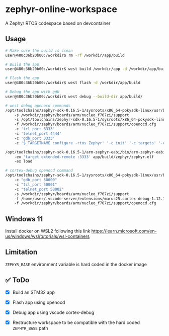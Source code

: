 # zephyr-online-workspace
A Zephyr RTOS codespace based on devcontainer

## Usage

```bash
# Make sure the build is clean
user@480c36b20b00:/workdir$ rm -rf /workdir/app/build

# Build the app
user@480c36b20b00:/workdir$ west build /workdir/app -d /workdir/app/build -p auto -b nucleo_f767zi

# Flash the app
user@480c36b20b00:/workdir$ west flash -d /workdir/app/build

# Debug the app with gdb
user@480c36b20b00:/workdir$ west debug --build-dir app/build/

# west debug openocd commands
/opt/toolchains/zephyr-sdk-0.16.5-1/sysroots/x86_64-pokysdk-linux/usr/bin/openocd
    -s /workdir/zephyr/boards/arm/nucleo_f767zi/support
    -s /opt/toolchains/zephyr-sdk-0.16.5-1/sysroots/x86_64-pokysdk-linux/usr/share/openocd/scripts
    -f /workdir/zephyr/boards/arm/nucleo_f767zi/support/openocd.cfg
    -c 'tcl_port 6333'
    -c 'telnet_port 4444'
    -c 'gdb_port 3333'
    -c '$_TARGETNAME configure -rtos Zephyr' '-c init' '-c targets' '-c halt'

/opt/toolchains/zephyr-sdk-0.16.5-1/arm-zephyr-eabi/bin/arm-zephyr-eabi-gdb
    -ex 'target extended-remote :3333' app/build/zephyr/zephyr.elf
    -ex load

# cortex-debug openocd command
/opt/toolchains/zephyr-sdk-0.16.5-1/sysroots/x86_64-pokysdk-linux/usr/bin/openocd
    -c "gdb_port 50000"
    -c "tcl_port 50001"
    -c "telnet_port 50002"
    -s /workdir/zephyr/boards/arm/nucleo_f767zi/support
    -f /home/user/.vscode-server/extensions/marus25.cortex-debug-1.12.1/support/openocd-helpers.tcl
    -f /workdir/zephyr/boards/arm/nucleo_f767zi/support/openocd.cfg
```

## Windows 11

Install docker on WSL2 following this link https://learn.microsoft.com/en-us/windows/wsl/tutorials/wsl-containers

## Limitation
`ZEPHYR_BASE` environment variable is hard coded in the docker image

## ✅ ToDo

- [x] Build an STM32 app

- [x] Flash app using openocd

- [x] Debug app using vscode cortex-debug

- [x] Restructure workspace to be compatible with the hard coded `ZEPHYR_BASE` path
